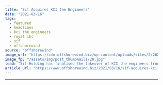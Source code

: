 ```yaml
---
title: "Sif Acquires KCI the Engineers"
date: "2021-03-16"
tags: 
  - featured
  - headlines
  - kci the engineers
  - royal ihc
  - sif
  - offshorewind
source: "offshorewind"
image_url: "https://cdn.offshorewind.biz/wp-content/uploads/sites/2/2020/07/10162334/2020-Navingo-SIF.00_01_45_20.Still006.jpg"
image_fp: "/assets/img/post_thumbnails/29.jpg"
lead: "Sif Holding has finalised the takeover of KCI the engineers from Royal IHC, as"
article_url: "https://www.offshorewind.biz/2021/03/16/sif-acquires-kci-the-engineers/"
---
```


---
